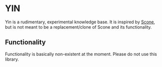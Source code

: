 # YIN

Yin is a rudimentary, experimental knowledge base. It is inspired by [Scone](https://github.com/sfahlman/scone), but is not meant to be a replacement/clone of Scone and its functionality.

## Functionality

Functionality is basically non-existent at the moment. Please do not use this library.